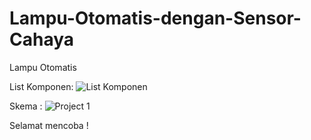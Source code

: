 # Lampu-Otomatis-dengan-Sensor-Cahaya
Lampu Otomatis 

List Komponen:
![List Komponen](https://user-images.githubusercontent.com/63130616/78417760-8a26f100-765f-11ea-99c4-8a3a288ef612.png)

Skema :
![Project 1](https://user-images.githubusercontent.com/63130616/78417762-8b581e00-765f-11ea-9535-7b886364158b.png)

Selamat mencoba !
